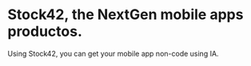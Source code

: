 # Stock42, the NextGen mobile apps productos.

Using Stock42, you can get your mobile app non-code using IA.

